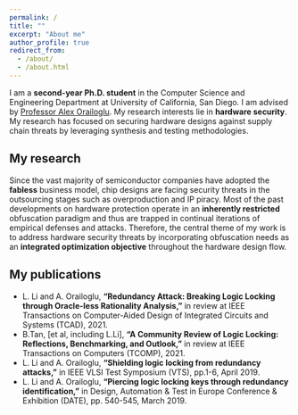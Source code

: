 ```yaml
---
permalink: /
title: ""
excerpt: "About me"
author_profile: true
redirect_from: 
  - /about/
  - /about.html
---
```



I am a **second-year Ph.D. student** in the Computer Science and Engineering Department at University of California, San Diego. I am advised by [Professor Alex Orailoglu](https://cseweb.ucsd.edu/~alex/). My research interests lie in **hardware security**. My research has focused on securing hardware designs against supply chain threats by leveraging synthesis and testing methodologies.

## My research
Since the vast majority of semiconductor companies have adopted the **fabless** business model, chip designs are facing security threats in the outsourcing stages such as overproduction and IP piracy.
Most of the past developments on hardware protection operate in an **inherently restricted** obfuscation paradigm and thus are trapped in continual iterations of empirical defenses and attacks.
Therefore, the central theme of my work is to address hardware security threats by incorporating obfuscation needs as an **integrated optimization objective** throughout the hardware design flow.


## My publications

* L. Li and A. Orailoglu, **“Redundancy Attack: Breaking Logic Locking through Oracle-less Rationality Analysis,”**
in review at IEEE Transactions on Computer-Aided Design of Integrated Circuits and Systems (TCAD), 2021.
* B.Tan, [et al, including L.Li], **“A Community Review of Logic Locking: Reflections, Benchmarking, and Outlook,”**
in review at IEEE Transactions on Computers (TCOMP), 2021.
* L. Li and A. Orailoglu, **“Shielding logic locking from redundancy attacks,”**
in IEEE VLSI Test Symposium (VTS), pp.1-6, April 2019.
* L. Li and A. Orailoglu, **“Piercing logic locking keys through redundancy identification,”**
in Design, Automation & Test in Europe Conference & Exhibition (DATE), pp. 540-545, March 2019.